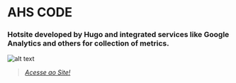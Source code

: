 # AHS CODE 

### Hotsite developed by Hugo and integrated services like Google Analytics and others for collection of metrics.

![alt text](https://github.com/ahsouza/ahsouza.github.io/blob/master/img/1.png)


> _[Acesse ao Site!](https://ahscode.com.br)_
